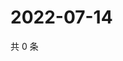 # 2022-07-14

共 0 条

<!-- BEGIN WEIBO -->
<!-- 最后更新时间 Thu Jul 14 2022 01:22:08 GMT+0800 (China Standard Time) -->

<!-- END WEIBO -->
